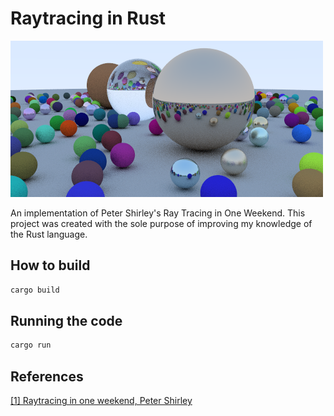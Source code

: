 # Raytracing in Rust
![header](assets/header.png)  

An implementation of Peter Shirley's Ray Tracing in One Weekend. This project was created with the sole purpose of improving my knowledge of the Rust language.

## How to build
```rust
cargo build
```

## Running the code
```rust
cargo run
```

## References
[[1] Raytracing in one weekend, Peter Shirley](https://raytracing.github.io/books/RayTracingInOneWeekend.html)
